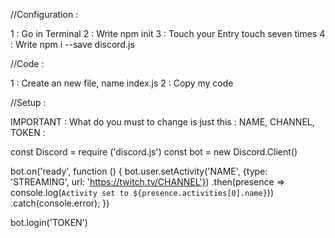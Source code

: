 //Configuration : 

1 : Go in Terminal 
2 : Write npm init
3 : Touch your Entry touch seven times
4 : Write npm i --save discord.js

//Code : 

1 : Create an new file, name index.js
2 : Copy my code

//Setup : 

IMPORTANT : What do you must to change is just this : NAME, CHANNEL, TOKEN : 
 
const Discord = require ('discord.js')
const bot = new Discord.Client()

bot.on('ready', function () {
    bot.user.setActivity('NAME', {type: 'STREAMING', url: 'https://twitch.tv/CHANNEL'})
    .then(presence => console.log(`Activity set to ${presence.activities[0].name}`))
    .catch(console.error);
})

bot.login('TOKEN')
